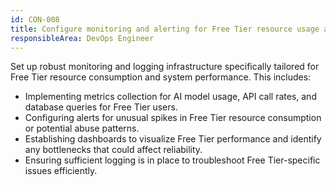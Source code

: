 ```yaml
---
id: CON-008
title: Configure monitoring and alerting for Free Tier resource usage and performance
responsibleArea: DevOps Engineer
---
```

Set up robust monitoring and logging infrastructure specifically tailored for Free Tier resource consumption and system performance. This includes:
*   Implementing metrics collection for AI model usage, API call rates, and database queries for Free Tier users.
*   Configuring alerts for unusual spikes in Free Tier resource consumption or potential abuse patterns.
*   Establishing dashboards to visualize Free Tier performance and identify any bottlenecks that could affect reliability.
*   Ensuring sufficient logging is in place to troubleshoot Free Tier-specific issues efficiently.